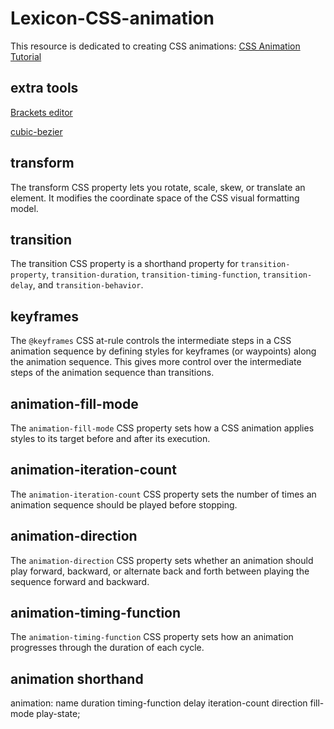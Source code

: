 # Lexicon-CSS-animation

This resource is dedicated to creating CSS animations: [CSS Animation Tutorial](https://www.youtube.com/watch?v=jgw82b5Y2MU&list=PL4cUxeGkcC9iGYgmEd2dm3zAKzyCGDtM5)

## extra tools
[Brackets editor](https://www.youtube.com/watch?v=jgw82b5Y2MU&list=PL4cUxeGkcC9iGYgmEd2dm3zAKzyCGDtM5)

[cubic-bezier](https://cubic-bezier.com/#.17,.67,.83,.67)

## transform
The transform CSS property lets you rotate, scale, skew, or translate an element. It modifies the coordinate space of the CSS visual formatting model.

## transition
The transition CSS property is a shorthand property for `transition-property`, `transition-duration`, `transition-timing-function`, `transition-delay`, and `transition-behavior`.

## keyframes
The `@keyframes` CSS at-rule controls the intermediate steps in a CSS animation sequence by defining styles for keyframes (or waypoints) along the animation sequence. This gives more control over the intermediate steps of the animation sequence than transitions.

## animation-fill-mode
The `animation-fill-mode` CSS property sets how a CSS animation applies styles to its target before and after its execution.

## animation-iteration-count
The `animation-iteration-count` CSS property sets the number of times an animation sequence should be played before stopping.

## animation-direction
The `animation-direction` CSS property sets whether an animation should play forward, backward, or alternate back and forth between playing the sequence forward and backward.

## animation-timing-function
The `animation-timing-function` CSS property sets how an animation progresses through the duration of each cycle.

## animation shorthand 
animation: name duration timing-function delay iteration-count direction fill-mode play-state;